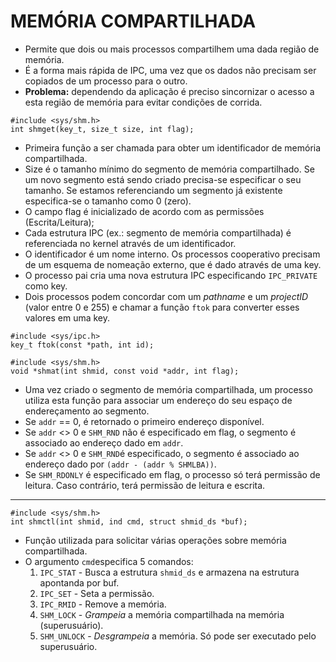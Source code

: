 # MEMÓRIA COMPARTILHADA

* Permite que dois  ou mais processos compartilhem uma dada região de memória.
* É a forma mais rápida de IPC, uma vez que os dados não precisam ser copiados de um processo para o outro.
* **Problema:** dependendo da aplicação é preciso sincornizar o acesso a esta região de memória para evitar condições de corrida.

```
#include <sys/shm.h>
int shmget(key_t, size_t size, int flag);
```

* Primeira função a ser chamada para obter um identificador de memória compartilhada.
* Size é o tamanho mínimo do segmento de memória compartilhado. Se um novo segmento está sendo criado precisa-se especificar o seu tamanho. Se estamos referenciando um segmento já existente especifica-se o tamanho
como 0 (zero).
* O campo flag é inicializado de acordo com as permissões (Escrita/Leitura);
* Cada estrutura IPC (ex.: segmento de memória compartilhada) é referenciada no kernel através de um identificador.
* O identificador é um nome interno. Os processos cooperativo precisam de um esquema de nomeação externo, que é dado através de uma key.
* O processo pai cria uma nova estrutura IPC especificando `IPC_PRIVATE` como key.
* Dois processos podem concordar com um *pathname* e um *projectID* (valor entre 0 e 255) e chamar a função `ftok` para converter esses valores em uma key.

```
#include <sys/ipc.h>
key_t ftok(const *path, int id);
```

```
#include <sys/shm.h>
void *shmat(int shmid, const void *addr, int flag);
```

* Uma vez criado o segmento de memória compartilhada, um processo utiliza esta função para associar um endereço do seu espaço de endereçamento ao segmento.
* Se `addr` == 0, é retornado o primeiro endereço disponível.
* Se `addr` <> 0 e `SHM_RND` não é especificado em flag, o segmento é associado ao endereço dado em `addr`.
* Se `addr` <> 0 e `SHM_RND`é especificado, o segmento é associado ao endereço dado por `(addr - (addr % SHMLBA))`.
* Se `SHM_RDONLY` é especificado em flag, o processo só terá permissão de leitura. Caso contrário, terá permissão de leitura e escrita.
---
```
#include <sys/shm.h>
int shmctl(int shmid, ind cmd, struct shmid_ds *buf);
```
* Função utilizada para solicitar várias operações sobre memória compartilhada.
* O argumento `cmd`especifica 5 comandos:
    1. `IPC_STAT` - Busca a estrutura `shmid_ds` e armazena na estrutura apontanda por buf.
    2. `IPC_SET` - Seta a permissão.
    3. `IPC_RMID` - Remove a memória.
    4. `SHM_LOCK` - *Grampeia* a memória compartilhada na memória (superusuário).
    5. `SHM_UNLOCK` - *Desgrampeia* a memória. Só pode ser executado pelo superusuário.